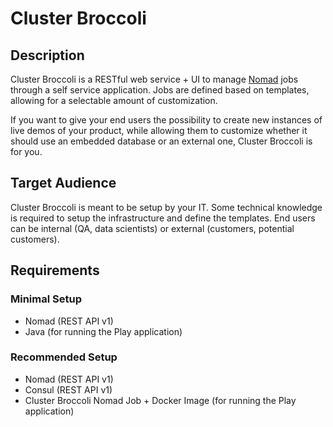 # Cluster Broccoli

## Description

Cluster Broccoli is a RESTful web service + UI to manage [Nomad](https://www.nomadproject.io) jobs through a self service application. Jobs are defined based on templates, allowing for a selectable amount of customization.

If you want to give your end users the possibility to create new instances of live demos of your product, while allowing them to customize whether it should use an embedded database or an external one, Cluster Broccoli is for you.

## Target Audience

Cluster Broccoli is meant to be setup by your IT. Some technical knowledge is required to setup the infrastructure and define the templates. End users can be internal (QA, data scientists) or external (customers, potential customers).

## Requirements

### Minimal Setup

- Nomad (REST API v1)
- Java (for running the Play application)

### Recommended Setup

- Nomad (REST API v1)
- Consul (REST API v1)
- Cluster Broccoli Nomad Job + Docker Image (for running the Play application)
